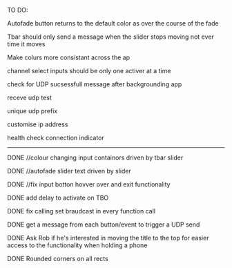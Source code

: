 TO DO:

Autofade button returns to the default color as over the course of the fade

Tbar should only send a message when the slider stops moving not ever time it moves

Make colurs more consistant across the ap

channel select inputs should be only one activer at a time

check for UDP sucsessfull message after backgrounding app

receve udp test

unique udp prefix

customise ip address

health check connection indicator

---

DONE //colour changing input containors driven by tbar slider

DONE //autofade slider text driven by slider

DONE //fix input botton hovver over and exit functionality

DONE add delay to activate on TBO

DONE fix calling set braudcast in every function call

DONE get a message from each button/event to trigger a UDP send

DONE Ask Rob if he's interested in moving the title to the top for easier access to the functionality when holding a phone

DONE Rounded corners on all rects
